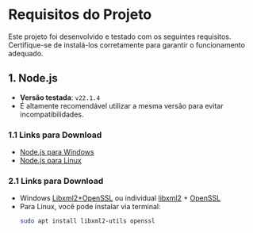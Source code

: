 # Requisitos do Projeto

Este projeto foi desenvolvido e testado com os seguintes requisitos. Certifique-se de instalá-los corretamente para garantir o funcionamento adequado.

## 1. Node.js

- **Versão testada**: `v22.1.4`  
- É altamente recomendável utilizar a mesma versão para evitar incompatibilidades.

### 1.1 Links para Download

- [Node.js para Windows](https://nodejs.org/dist/v22.1.4/node-v22.1.4-x64.msi)
- [Node.js para Linux](https://nodejs.org/dist/v22.1.4/node-v22.1.4-linux-x64.tar.xz)

### 2.1 Links para Download

- Windows [Libxml2+OpenSSL](https://raw.githubusercontent.com/kalmonv/node-sped-nfe/refs/heads/main/docs/windows%20libs.zip) ou individual [libxml2](http://xmlsoft.org/sources/win32/) + [OpenSSL](https://slproweb.com/products/Win32OpenSSL.html)
- Para Linux, você pode instalar via terminal:
  ```bash
  sudo apt install libxml2-utils openssl